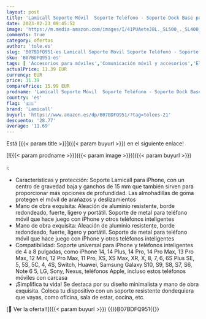 ```yaml
---
layout: post
title: 'Lamicall Soporte Móvil  Soporte Teléfono - Soporte Dock Base para Teléfono para iPhone 14 Pro MAX Plus  13 12 Pro MAX  Mini  11 XS MAX XR X 8 7 6  Samsung S10 S9 S8  Huawei  Otras Smartphones - Gris'
date: 2023-02-23 09:45:52
image: 'https://m.media-amazon.com/images/I/41PUAeteJ8L._SL500_._SL400_.jpg'
comments: true
category: ofertas
author: 'tole.es'
slug: 'B07BDFQ951-es Lamicall Soporte Móvil Soporte Teléfono - Soporte Dock...'
sku: 'B07BDFQ951-es'
tags: [ 'Accesorios para móviles','Comunicación móvil y accesorios','Electrónica','Soportes para teléfonos móviles','iphone','lamicall','🇪🇸', ]
actualPrice: 11.39 EUR
currency: EUR
price: 11.39
comparePrice: 15.99 EUR
prodname: 'Lamicall Soporte Móvil  Soporte Teléfono - Soporte Dock Base para Teléfono para iPhone 14 Pro MAX Plus  13 12 Pro MAX  Mini  11 XS MAX XR X 8 7 6  Samsung S10 S9 S8  Huawei  Otras Smartphones - Gris'
country: 'es'
flag: '🇪🇸'
brand: 'Lamicall'
buyurl: 'https://www.amazon.es/dp/B07BDFQ951/?tag=tolees-21'
descuento: '28.77'
average: '11.69'
---
```


Está [{{< param title >}}]({{< param buyurl >}}) en el siguiente enlace!

[![{{< param prodname >}}]({{< param image >}})]({{< param buyurl >}})

ℹ️:

- Características y protección: Soporte Lamicall para iPhone, con un centro de gravedad baja y ganchos de 15 mm que también sirven para proporcionar más opciones de profundidad. Las almohadillas de goma protegen el móvil de arañazos y deslizamientos
- Mano de obra exquisita: Aleación de aluminio resistente, borde redondeado, fuerte, ligero y portátil. Soporte de metal para teléfono móvil que hace juego con iPhone y otros teléfonos inteligentes
- Mano de obra exquisita: Aleación de aluminio resistente, borde redondeado, fuerte, ligero y portátil. Soporte de metal para teléfono móvil que hace juego con iPhone y otros teléfonos inteligentes
- Compatibilidad: Soporte universal para iPhone y teléfonos inteligentes de 4 a 8 pulgadas, como iPhone 14, 14 Plus, 14 Pro, 14 Pro Max, 13 Pro Max, 12 Mini, 12 Pro Max, 11 Pro, XS, XS Max, XR, X, 8, 7, 6, 6S Plus SE, 5, 5S, 5C, 4, 4S, Switch, Huawei, Samsung Galaxy S10, S9, S8, S7, S6, Note 6 5, LG, Sony, Nexus, teléfonos Apple, incluso estos teléfonos móviles con carcasa
- ¡Simplifica tu vida! Se destaca por su diseño minimalista y mano de obra exquisita. Coloca tu dispositivo con un soporte resistente dondequiera que vayas, como oficina, sala de estar, cocina, etc.

[🛒 Ver la oferta!!]({{< param buyurl >}})
{{<world>}}B07BDFQ951{{</world>}}
